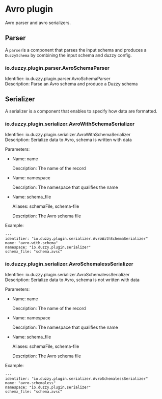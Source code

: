 # Avro plugin
Avro parser and avro serializers.

## Parser
A `parser`is a component that parses the input schema and produces a `DuzzySchema` by combining the input schema and duzzy config.

### io.duzzy.plugin.parser.AvroSchemaParser
Identifier: io.duzzy.plugin.parser.AvroSchemaParser  
Description: Parse an Avro schema and produce a Duzzy schema

## Serializer
A serializer is a component that enables to specify how data are formatted.

### io.duzzy.plugin.serializer.AvroWithSchemaSerializer
Identifier: io.duzzy.plugin.serializer.AvroWithSchemaSerializer  
Description: Serialize data to Avro, schema is written with data

Parameters:
- Name: name

  Description: The name of the record
- Name: namespace

  Description: The namespace that qualifies the name
- Name: schema_file

  Aliases: schemaFile, schema-file

  Description: The Avro schema file

Example:
```
---
identifier: "io.duzzy.plugin.serializer.AvroWithSchemaSerializer"
name: "avro-with-schema"
namespace: "io.duzzy.plugin.serializer"
schema_file: "schema.avsc"
```

### io.duzzy.plugin.serializer.AvroSchemalessSerializer
Identifier: io.duzzy.plugin.serializer.AvroSchemalessSerializer  
Description: Serialize data to Avro, schema is not written with data

Parameters:
- Name: name

  Description: The name of the record
- Name: namespace

  Description: The namespace that qualifies the name
- Name: schema_file

  Aliases: schemaFile, schema-file

  Description: The Avro schema file

Example:
```
---
identifier: "io.duzzy.plugin.serializer.AvroSchemalessSerializer"
name: "avro-schemaless"
namespace: "io.duzzy.plugin.serializer"
schema_file: "schema.avsc"
```